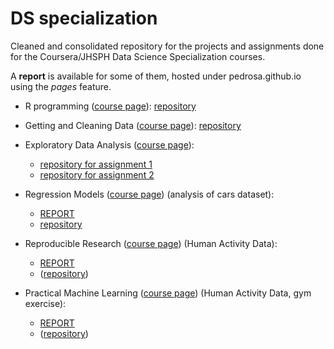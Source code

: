 # DS specialization

Cleaned and consolidated repository for the projects and assignments done for the Coursera/JHSPH
Data Science Specialization courses.

A __report__ is available for some of them, hosted under pedrosa.github.io using the _pages_ feature.

* R programming ([course page](https://www.coursera.org/course/rprog)): [repository](https://github.com/pedrosan/DS_specialization/tree/master/Rprogr)

* Getting and Cleaning Data ([course page](https://www.coursera.org/course/getdata)): [repository](https://github.com/pedrosan/DS_specialization/tree/master/GC2)

* Exploratory Data Analysis ([course page](https://www.coursera.org/course/exdata)):
  * [repository for assignment 1](https://github.com/pedrosan/DS_specialization/tree/master/EDA1)
  * [repository for assignment 2](https://github.com/pedrosan/DS_specialization/tree/master/EDA2)

* Regression Models ([course page](https://www.coursera.org/course/regmods)) (analysis of cars dataset):
  * [REPORT](http://pedrosan.github.io/DS_specialization/MTcars/)
  * [repository](https://github.com/pedrosan/DS_specialization/tree/master/MTcars)

* Reproducible Research ([course page](https://www.coursera.org/course/repdata)) (Human Activity Data):
  * [REPORT](http://pedrosan.github.io/DS_specialization/ReprRes1/)
  * ([repository](https://github.com/pedrosan/DS_specialization/tree/master/ReprRes1))

* Practical Machine Learning ([course page](https://www.coursera.org/course/predmachlearn)) (Human Activity Data, gym exercise): 
  * [REPORT](http://pedrosan.github.io/DS_specialization/ML/)
  * ([repository](https://github.com/pedrosan/DS_specialization/tree/master/ML))

